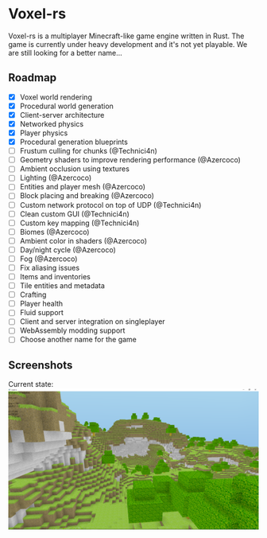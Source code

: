 # Voxel-rs
Voxel-rs is a multiplayer Minecraft-like game engine written in Rust.
The game is currently under heavy development and it's not yet playable.
We are still looking for a better name...

## Roadmap
- [x] Voxel world rendering
- [x] Procedural world generation
- [x] Client-server architecture
- [x] Networked physics
- [x] Player physics
- [x] Procedural generation blueprints
- [ ] Frustum culling for chunks (@Technici4n)
- [ ] Geometry shaders to improve rendering performance (@Azercoco)
- [ ] Ambient occlusion using textures
- [ ] Lighting (@Azercoco)
- [ ] Entities and player mesh (@Azercoco)
- [ ] Block placing and breaking (@Azercoco)
- [ ] Custom network protocol on top of UDP (@Technici4n)
- [ ] Clean custom GUI (@Technici4n)
- [ ] Custom key mapping (@Technici4n)
- [ ] Biomes (@Azercoco)
- [ ] Ambient color in shaders (@Azercoco)
- [ ] Day/night cycle (@Azercoco)
- [ ] Fog (@Azercoco)
- [ ] Fix aliasing issues
- [ ] Items and inventories
- [ ] Tile entities and metadata
- [ ] Crafting
- [ ] Player health
- [ ] Fluid support
- [ ] Client and server integration on singleplayer
- [ ] WebAssembly modding support
- [ ] Choose another name for the game

## Screenshots
Current state:
![Current state](screenshots/20191107.png)